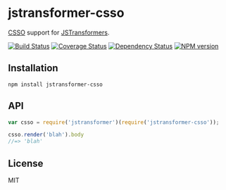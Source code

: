 # jstransformer-csso

[CSSO](https://github.com/css/csso/) support for [JSTransformers](http://github.com/jstransformers).

[![Build Status](https://img.shields.io/travis/jstransformers/jstransformer-csso/master.svg)](https://travis-ci.org/jstransformers/jstransformer-csso)
[![Coverage Status](https://img.shields.io/codecov/c/github/jstransformers/jstransformer-csso/master.svg)](https://codecov.io/gh/jstransformers/jstransformer-csso)
[![Dependency Status](https://img.shields.io/david/jstransformers/jstransformer-csso/master.svg)](http://david-dm.org/jstransformers/jstransformer-csso)
[![NPM version](https://img.shields.io/npm/v/jstransformer-csso.svg)](https://www.npmjs.org/package/jstransformer-csso)

## Installation

    npm install jstransformer-csso

## API

```js
var csso = require('jstransformer')(require('jstransformer-csso'));

csso.render('blah').body
//=> 'blah'
```

## License

MIT

